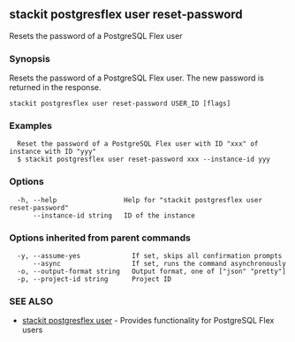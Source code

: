 ## stackit postgresflex user reset-password

Resets the password of a PostgreSQL Flex user

### Synopsis

Resets the password of a PostgreSQL Flex user. The new password is returned in the response.

```
stackit postgresflex user reset-password USER_ID [flags]
```

### Examples

```
  Reset the password of a PostgreSQL Flex user with ID "xxx" of instance with ID "yyy"
  $ stackit postgresflex user reset-password xxx --instance-id yyy
```

### Options

```
  -h, --help                 Help for "stackit postgresflex user reset-password"
      --instance-id string   ID of the instance
```

### Options inherited from parent commands

```
  -y, --assume-yes             If set, skips all confirmation prompts
      --async                  If set, runs the command asynchronously
  -o, --output-format string   Output format, one of ["json" "pretty"]
  -p, --project-id string      Project ID
```

### SEE ALSO

* [stackit postgresflex user](./stackit_postgresflex_user.md)	 - Provides functionality for PostgreSQL Flex users

